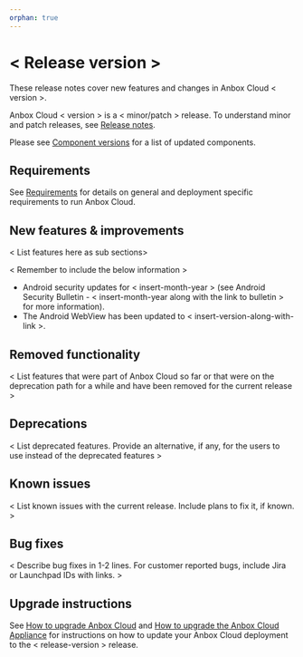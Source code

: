 ```yaml
---
orphan: true
---
```

# < Release version >

These release notes cover new features and changes in Anbox Cloud < version >.

Anbox Cloud < version > is a < minor/patch > release. To understand minor and patch releases, see [Release notes](https://documentation.ubuntu.com/anbox-cloud/en/latest/reference/release-notes/release-notes).

Please see [Component versions](https://documentation.ubuntu.com/anbox-cloud/en/latest/reference/component-versions/) for a list of updated components.

## Requirements

See [Requirements](https://documentation.ubuntu.com/anbox-cloud/en/latest/reference/requirements/) for details on general and deployment specific requirements to run Anbox Cloud.

## New features & improvements

< List features here as sub sections>

< Remember to include the below information >

* Android security updates for < insert-month-year > (see Android Security Bulletin - < insert-month-year along with the link to bulletin > for more information).
* The Android WebView has been updated to < insert-version-along-with-link >.

## Removed functionality

< List features that were part of Anbox Cloud so far or that were on the deprecation path for a while and have been removed for the current release >

## Deprecations

< List deprecated features. Provide an alternative, if any, for the users to use instead of the deprecated features >

## Known issues

< List known issues with the current release. Include plans to fix it, if known. >

## Bug fixes

< Describe bug fixes in 1-2 lines. For customer reported bugs, include Jira or Launchpad IDs with links. >

## Upgrade instructions

See [How to upgrade Anbox Cloud](https://documentation.ubuntu.com/anbox-cloud/en/latest/howto/update/upgrade-anbox/#howto-upgrade-anbox-cloud) and [How to upgrade the Anbox Cloud Appliance](https://documentation.ubuntu.com/anbox-cloud/en/latest/howto/update/upgrade-appliance/#howto-upgrade-appliance) for instructions on how to update your Anbox Cloud deployment to the < release-version > release.

